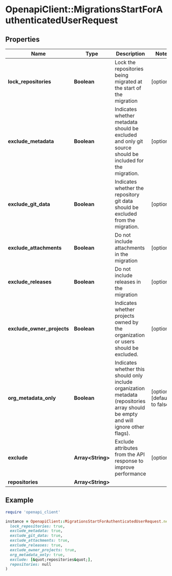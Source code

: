 # OpenapiClient::MigrationsStartForAuthenticatedUserRequest

## Properties

| Name | Type | Description | Notes |
| ---- | ---- | ----------- | ----- |
| **lock_repositories** | **Boolean** | Lock the repositories being migrated at the start of the migration | [optional] |
| **exclude_metadata** | **Boolean** | Indicates whether metadata should be excluded and only git source should be included for the migration. | [optional] |
| **exclude_git_data** | **Boolean** | Indicates whether the repository git data should be excluded from the migration. | [optional] |
| **exclude_attachments** | **Boolean** | Do not include attachments in the migration | [optional] |
| **exclude_releases** | **Boolean** | Do not include releases in the migration | [optional] |
| **exclude_owner_projects** | **Boolean** | Indicates whether projects owned by the organization or users should be excluded. | [optional] |
| **org_metadata_only** | **Boolean** | Indicates whether this should only include organization metadata (repositories array should be empty and will ignore other flags). | [optional][default to false] |
| **exclude** | **Array&lt;String&gt;** | Exclude attributes from the API response to improve performance | [optional] |
| **repositories** | **Array&lt;String&gt;** |  |  |

## Example

```ruby
require 'openapi_client'

instance = OpenapiClient::MigrationsStartForAuthenticatedUserRequest.new(
  lock_repositories: true,
  exclude_metadata: true,
  exclude_git_data: true,
  exclude_attachments: true,
  exclude_releases: true,
  exclude_owner_projects: true,
  org_metadata_only: true,
  exclude: [&quot;repositories&quot;],
  repositories: null
)
```

